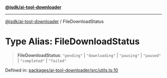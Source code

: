[**@isdk/ai-tool-downloader**](../README.md)

***

[@isdk/ai-tool-downloader](../globals.md) / FileDownloadStatus

# Type Alias: FileDownloadStatus

> **FileDownloadStatus**: `"pending"` \| `"downloading"` \| `"pausing"` \| `"paused"` \| `"completed"` \| `"failed"`

Defined in: [packages/ai-tool-downloader/src/utils.ts:10](https://github.com/isdk/ai-tool-download.js/blob/9899344a67863acfa03d6df4c6ba1f7ac38d4db9/src/utils.ts#L10)
